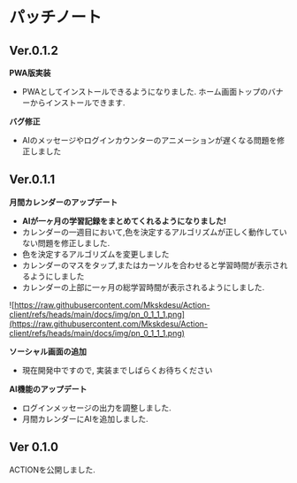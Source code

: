 ﻿# パッチノート

## Ver.0.1.2
**PWA版実装**
+ PWAとしてインストールできるようになりました. ホーム画面トップのバナーからインストールできます.

**バグ修正**
+ AIのメッセージやログインカウンターのアニメーションが遅くなる問題を修正しました


## Ver.0.1.1
**月間カレンダーのアップデート**
+ **AIが一ヶ月の学習記録をまとめてくれるようになりました!**
+ カレンダーの一週目において,色を決定するアルゴリズムが正しく動作していない問題を修正しました.
+ 色を決定するアルゴリズムを変更しました
+ カレンダーのマスをタップ,またはカーソルを合わせると学習時間が表示されるようにしました
+ カレンダーの上部に一ヶ月の総学習時間が表示されるようにしました.

![https://raw.githubusercontent.com/Mkskdesu/Action-client/refs/heads/main/docs/img/pn_0_1_1_1.png](https://raw.githubusercontent.com/Mkskdesu/Action-client/refs/heads/main/docs/img/pn_0_1_1_1.png)

**ソーシャル画面の追加**
+ 現在開発中ですので, 実装までしばらくお待ちください

**AI機能のアップデート**
+ ログインメッセージの出力を調整しました.
+ 月間カレンダーにAIを追加しました.

## Ver 0.1.0
ACTIONを公開しました.